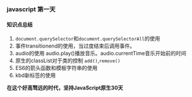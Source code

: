 ### javascript 第一天
#### 知识点总结
1. `document.querySelector`和`document.querySelectorAll`的使用
2. 事件transitionend的使用，当过度结束后调用事件。
3. audio的使用  audio.play()播放音乐。audio.currentTime音乐开始前的时间
4. 原生的classList对于类的控制 `add()`,`remove()`
5. ES6的箭头函数和模板字符串的使用
6. kbd新标签的使用

**在这个好高骛远的时代，坚持JavaScript原生30天**
